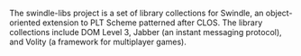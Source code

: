 The swindle-libs project is a set of library collections for Swindle, an object-oriented extension to PLT Scheme patterned after CLOS.  The library collections include DOM Level 3, Jabber (an instant messaging protocol), and Volity (a framework for multiplayer games).


